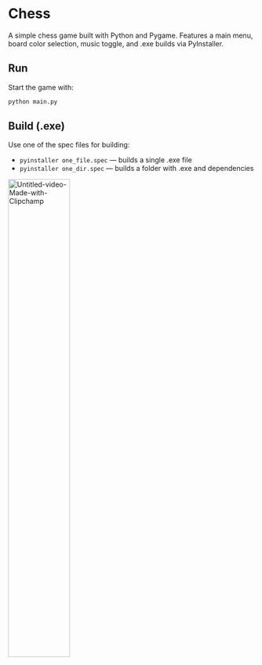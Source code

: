  # Chess 

A simple chess game built with Python and Pygame. Features a main menu, board color selection, music toggle, and .exe builds via PyInstaller.
## Run

Start the game with:

```bash
python main.py
```

## Build (.exe)

Use one of the spec files for building:

 - `pyinstaller one_file.spec` — builds a single .exe file
 - `pyinstaller one_dir.spec` — builds a folder with .exe and dependencies

<img src="https://github.com/user-attachments/assets/990a4b3e-0e00-47d7-80b6-65e9ca6d3bbf" alt="Untitled-video-Made-with-Clipchamp" width="50%">
